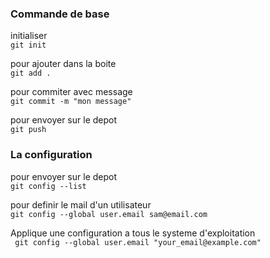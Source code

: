 

### Commande de base
 
initialiser \
```git init``` 

pour ajouter dans la boite \
```git add .``` 

pour commiter avec message\
```git commit -m "mon message" ``` 

pour envoyer sur le depot\
```git push ``` 


### La configuration

pour envoyer sur le depot\
```git config --list ``` 

pour definir le mail d'un utilisateur\
 ``` git config --global user.email sam@email.com ```

 Applique une configuration a tous le systeme d'exploitation\
 ```  git config --global user.email "your_email@example.com"  ``` 


 
